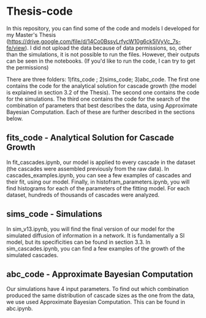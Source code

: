 # Thesis-code
In this repository, you can find some of the code and models I developed for my Master's Thesis (https://drive.google.com/file/d/14Co0BssyLrfycW10g6ck5IVyVc_7s-fe/view). I did not upload the data because of data permissions, so, other than the simulations, it is not possible to run the files. However, their outputs can be seen in the notebooks. (If you'd like to run the code, I can try to get the permissions)

There are three folders: 1)fits_code ; 2)sims_code; 3)abc_code.
The first one contains the code for the analytical solution for cascade growth (the model is explained in section 3.2 of the Thesis). The second one contains the code for the simulations. The third one contains the code for the search of the combination of parameters that best describes the data, using Approximate Bayesian Computation.
Each of these are further described in the sections below.

## fits_code - Analytical Solution for Cascade Growth
In fit_cascades.ipynb, our model is applied to every cascade in the dataset (the cascades were assembled previously from the raw data).
In cascades_examples.ipynb, you can see a few examples of cascades and their fit, using our model.
Finally, in histofram_parameters.ipynb, you will find histograms for each of the parameters of the fitting model. For each dataset, hundreds of thousands of cascades were analyzed.

## sims_code - Simulations
In sim_v13.ipynb, you will find the final version of our model for the simulated diffusion of information in a network. It is fundamentally a SI model, but its specificities can be found in section 3.3.
In sim_cascades.ipynb, you can find a few examples of the growth of the simulated cascades.

## abc_code - Approximate Bayesian Computation
Our simulations have 4 input parameters. To find out which combination produced the same distribution of cascade sizes as the one from the data, we use used Approximate Bayesian Computation. This can be found in abc.ipynb.
